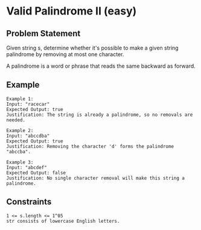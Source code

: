 # Valid Palindrome II (easy)

## Problem Statement

Given string s, determine whether it's possible to make a given string
palindrome by removing at most one character.

A palindrome is a word or phrase that reads the same backward as forward.

## Example

```text
Example 1:
Input: "racecar"
Expected Output: true
Justification: The string is already a palindrome, so no removals are needed.

Example 2:
Input: "abccdba"
Expected Output: true
Justification: Removing the character 'd' forms the palindrome "abccba".

Example 3:
Input: "abcdef"
Expected Output: false
Justification: No single character removal will make this string a palindrome.
```

## Constraints

```text
1 <= s.length <= 1^05
str consists of lowercase English letters.
```
